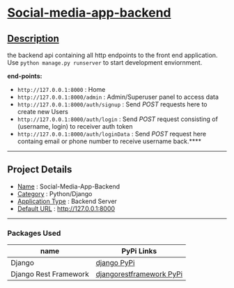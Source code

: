 # <ins> Social-media-app-backend </ins>

## <ins> Description </ins>
the backend api containing all http endpoints to the front end application.
Use `python manage.py runserver` to start development enviornment. 

**end-points:**
- `http://127.0.0.1:8000` : Home
- `http://127.0.0.1:8000/admin` : Admin/Superuser panel to access data
- `http://127.0.0.1:8000/auth/signup` : Send *POST* requests here to create new Users
- `http://127.0.0.1:8000/auth/login` : Send *POST* request consisting of (username, login) to receiver auth token
- `http://127.0.0.1:8000/auth/loginData` : Send *POST* request here containg email or phone number to receive username back.****

---

## Project Details
* <ins>Name</ins> :  Social-Media-App-Backend
* <ins>Category</ins> :  Python/Django
* <ins>Application Type</ins> :  Backend Server
* <ins>Default URL</ins> :  http://127.0.0.1:8000

---

### Packages Used ###
| name                  | PyPi Links                                                               |
| --------------------- | ------------------------------------------------------------------------ |
| Django                | [django PyPi](https://pypi.org/project/Django/)                          |
| Django Rest Framework | [djangorestframework PyPi](https://pypi.org/project/djangorestframework) |

